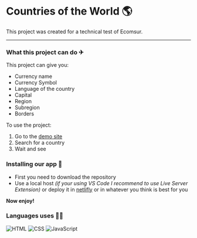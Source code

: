 # Countries of the World 🌎

This project was created for a technical test of Ecomsur.

---

### What this project can do ✈

This project can give you:
- Currency name
- Currency Symbol
- Language of the country
- Capital
- Region
- Subregion
- Borders

To use the project:

1. Go to the [demo site](https://inspiring-noether-ae5e42.netlify.app/)
2. Search for a country
3. Wait and see

### Installing our app 🔧

- First you need to download the repository
- Use a local host _(if your using VS Code I recommend to use Live Server Extension)_ or deploy it in [netlifly](https://www.netlify.com/) or in whatever you think is best for you

**Now enjoy!**

### Languages uses 👩‍💻

![HTML](https://i.imgur.com/CSYqKot.png) ![CSS](https://imgur.com/r8SEo0Z.png) ![JavaScript](https://i.imgur.com/stMC6CK.png)
